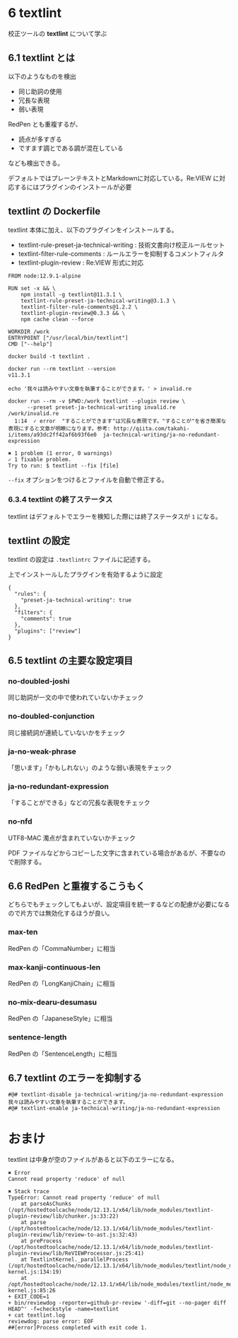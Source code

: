 # 6 textlint

校正ツールの **textlint** について学ぶ

## 6.1 textlint とは

以下のようなものを検出

- 同じ助詞の使用
- 冗長な表現
- 弱い表現

RedPen とも重複するが、

- 読点が多すぎる
- ですます調とである調が混在している

なども検出できる。

デフォルトではプレーンテキストとMarkdownに対応している。Re:VIEW に対応するにはプラグインのインストールが必要

## textlint の Dockerfile

textlint 本体に加え、以下のプラグインをインストールする。

- textlint-rule-preset-ja-technical-writing : 技術文書向け校正ルールセット
- textlint-filter-rule-comments : ルールエラーを抑制するコメントフィルタ
- textlint-plugin-review : Re:VIEW 形式に対応

```
FROM node:12.9.1-alpine

RUN set -x && \
    npm install -g textlint@11.3.1 \
    textlint-rule-preset-ja-technical-writing@3.1.3 \
    textlint-filter-rule-comments@1.2.2 \
    textlint-plugin-review@0.3.3 && \
    npm cache clean --force

WORKDIR /work
ENTRYPOINT ["/usr/local/bin/textlint"]
CMD ["--help"]
```

```
docker build -t textlint .

docker run --rm textlint --version
v11.3.1
```

```
echo '我々は読みやすい文章を執筆することができます。' > invalid.re

docker run --rm -v $PWD:/work textlint --plugin review \
      --preset preset-ja-technical-writing invalid.re
/work/invalid.re
  1:14  ✓ error  "することができます"は冗長な表現です。"することが"を省き簡潔な表現にすると文章が明瞭になります。参考: http://qiita.com/takahi-i/items/a93dc2ff42af6b93f6e0  ja-technical-writing/ja-no-redundant-expression

✖ 1 problem (1 error, 0 warnings)
✓ 1 fixable problem.
Try to run: $ textlint --fix [file]
```

`--fix` オプションをつけるとファイルを自動で修正する。

### 6.3.4 textlint の終了ステータス

textlint はデフォルトでエラーを検知した際には終了ステータスが `1` になる。


## textlint の設定

textlint の設定は `.textlintrc` ファイルに記述する。

上でインストールしたプラグインを有効するように設定

```json:.textlintrc
{
  "rules": {
    "preset-ja-technical-writing": true
  },
  "filters": {
    "comments": true
  },
  "plugins": ["review"]
}
```

## 6.5 textlint の主要な設定項目

### no-doubled-joshi

同じ助詞が一文の中で使われていないかチェック

### no-doubled-conjunction

同じ接続詞が連続していないかをチェック

### ja-no-weak-phrase

「思います」「かもしれない」のような弱い表現をチェック

### ja-no-redundant-expression

「することができる」などの冗長な表現をチェック

### no-nfd

UTF8-MAC 濁点が含まれていないかチェック

PDF ファイルなどからコピーした文字に含まれている場合があるが、不要なので削除する。

## 6.6 RedPen と重複するこうもく

どちらでもチェックしてもよいが、設定項目を統一するなどの配慮が必要になるので片方では無効化するほうが良い。

### max-ten

RedPen の「CommaNumber」に相当

### max-kanji-continuous-len

RedPen の「LongKanjiChain」に相当

### no-mix-dearu-desumasu

RedPen の「JapaneseStyle」に相当

### sentence-length

RedPen の「SentenceLength」に相当

## 6.7 textlint のエラーを抑制する

```
#@# textlint-disable ja-technical-writing/ja-no-redundant-expression
我々は読みやすい文章を執筆することができます。
#@# textlint-enable ja-technical-writing/ja-no-redundant-expression
```

# おまけ

textlint は中身が空のファイルがあると以下のエラーになる。

```
✖ Error
Cannot read property 'reduce' of null

✖ Stack trace
TypeError: Cannot read property 'reduce' of null
    at parseAsChunks (/opt/hostedtoolcache/node/12.13.1/x64/lib/node_modules/textlint-plugin-review/lib/chunker.js:33:22)
    at parse (/opt/hostedtoolcache/node/12.13.1/x64/lib/node_modules/textlint-plugin-review/lib/review-to-ast.js:32:43)
    at preProcess (/opt/hostedtoolcache/node/12.13.1/x64/lib/node_modules/textlint-plugin-review/lib/ReVIEWProcessor.js:25:41)
    at TextlintKernel._parallelProcess (/opt/hostedtoolcache/node/12.13.1/x64/lib/node_modules/textlint/node_modules/@textlint/kernel/lib/kernel/src/textlint-kernel.js:134:19)
    at /opt/hostedtoolcache/node/12.13.1/x64/lib/node_modules/textlint/node_modules/@textlint/kernel/lib/kernel/src/textlint-kernel.js:85:26
+ EXIT_CODE=1
+ bin/reviewdog -reporter=github-pr-review '-diff=git --no-pager diff HEAD^' -f=checkstyle -name=textlint
+ cat textlint.log
reviewdog: parse error: EOF
##[error]Process completed with exit code 1.
```